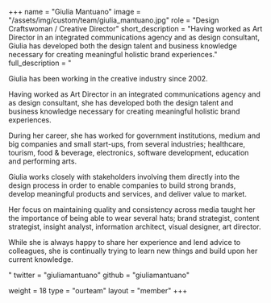 +++
name = "Giulia Mantuano"
image = "/assets/img/custom/team/giulia_mantuano.jpg"
role = "Design Craftswoman / Creative Director"
short_description = "Having worked as Art Director in an integrated communications agency and as design consultant, Giulia has developed both the design talent and business knowledge necessary for creating meaningful holistic brand experiences."
full_description = "<p>Giulia has been working in the creative industry since 2002.</p><p>Having worked as Art Director in an integrated communications agency and as design consultant, she has developed both the design talent and business knowledge necessary for creating meaningful holistic brand experiences.</p><p>During her career, she has worked for government institutions, medium and big companies and small start-ups, from several industries; healthcare, tourism, food & beverage, electronics, software development, education and performing arts.</p> <p>Giulia works closely with stakeholders involving them directly into the design process in order to enable companies to build strong brands, develop meaningful products and services, and deliver value to market.</p><p>Her focus on maintaining quality and consistency across media taught her the importance of being able to wear several hats; brand strategist, content strategist, insight analyst, information architect, visual designer, art director.</p><p> While she is always happy to share her experience and lend advice to colleagues, she is continually trying to learn new things and build upon her current knowledge.</p>"
twitter = "giuliamantuano"
github = "giuliamantuano"

weight = 18
type = "ourteam"
layout = "member"
+++
